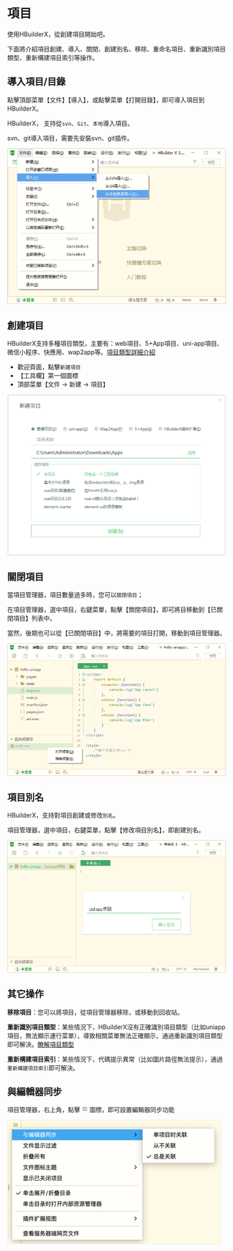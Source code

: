 # 項目

使用HBuilderX，從創建項目開始吧。

下面將介紹項目創建、導入、關閉、創建別名、移除、重命名項目、重新識別項目類型、重新構建項目索引等操作。

## 導入項目/目錄

點擊頂部菜單【文件】【導入】，或點擊菜單【打開目錄】，即可導入項目到HBuilderX。

HBuilderX， 支持從`svn`、`Git`、`本地`導入項目。

svn、git導入項目，需要先安裝svn、git插件。

<img src="/static/snapshots/tutorial/project/project_import.png" style="zoom: 85%;" />

## 創建項目

HBuilderX支持多種項目類型，主要有：web項目、5+App項目、uni-app項目、微信小程序、快應用、wap2app等。[項目類型詳細介紹](/Tutorial/Other/ProjectType)    

- 歡迎頁面，點擊`新建項目`
- 【工具欄】第一個圖標
- 頂部菜單【文件 -> 新建 -> 項目】

<img src="/static/snapshots/tutorial/project/project_new.png" style="zoom: 85%;" />

## 關閉項目

當項目管理器，項目數量過多時，您可以`關閉項目`；

在項目管理器，選中項目，右鍵菜單，點擊【關閉項目】，即可將目移動到【已關閉項目】列表中。

當然，後期也可以從【已關閉項目】中，將需要的項目打開，移動到項目管理器。

<img src="/static/snapshots/tutorial/project/project_close.png" style="zoom: 85%;" />

## 項目別名

HBuilderX，支持對項目創建或修改`別名`。

項目管理器，選中項目，右鍵菜單，點擊【修改項目別名】，即創建別名。

<img src="/static/snapshots/tutorial/project/project_alias.png" style="zoom: 85%;" />

## 其它操作

**移除項目**：您可以將項目，從項目管理器移除，或移動到回收站。

**重新識別項目類型**：某些情況下，HBuilderX沒有正確識別項目類型（比如uniapp項目，無法顯示運行菜單），導致相關菜單無法正確顯示，通過重新識別項目類型即可解決。[瞭解項目類型](/Tutorial/ProjectType)

**重新構建項目索引**：某些情況下，代碼提示異常（比如圖片路徑無法提示），通過`重新構建項目索引`即可解決。

## 與編輯器同步

<p>項目管理器，右上角，點擊 <svg t="1631502274114" class="icon" viewBox="0 0 1024 1024" version="1.1" xmlns="http://www.w3.org/2000/svg" p-id="24803" width="14" height="14"><path d="M873.8304 552.96h-737.28c-22.528 0-40.96-18.432-40.96-40.96s18.432-40.96 40.96-40.96h737.28c22.528 0 40.96 18.432 40.96 40.96s-18.432 40.96-40.96 40.96zM873.8304 307.2h-737.28c-22.528 0-40.96-18.432-40.96-40.96s18.432-40.96 40.96-40.96h737.28c22.528 0 40.96 18.432 40.96 40.96s-18.432 40.96-40.96 40.96zM873.8304 798.72h-737.28c-22.528 0-40.96-18.432-40.96-40.96s18.432-40.96 40.96-40.96h737.28c22.528 0 40.96 18.432 40.96 40.96s-18.432 40.96-40.96 40.96z" p-id="24804" fill="#707070"></path></svg> 圖標</svg>，即可設置編輯器同步功能</p>

<img src="/static/snapshots/tutorial/settings/sync.png" style="zoom: 50%;border: 1px solid #eee;" />
